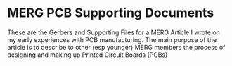 # MERG PCB Supporting Documents

These are the Gerbers and Supporting Files for a MERG Article I wrote on my early experiences with PCB manufacturing.
The main purpose of the article is to describe to other (esp younger) MERG members the process of designing and making up Printed Circuit Boards (PCBs)  
